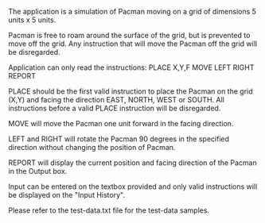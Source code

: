The application is a simulation of Pacman moving on a grid of dimensions 5 units x 5 units.

Pacman is free to roam around the surface of the grid, but is prevented to move off the grid. Any instruction that will move the Pacman off the grid will be disregarded.

Application can only read the instructions:
PLACE X,Y,F
MOVE
LEFT
RIGHT
REPORT

PLACE should be the first valid instruction to place the Pacman on the grid (X,Y) and facing the direction EAST, NORTH, WEST or SOUTH.
All instructions before a valid PLACE instruction will be disregarded.

MOVE will move the Pacman one unit forward in the facing direction.

LEFT and RIGHT will rotate the Pacman 90 degrees in the specified direction without changing the position of Pacman.

REPORT will display the current position and facing direction of the Pacman in the Output box.

Input can be entered on the textbox provided and only valid instructions will be displayed on the "Input History".

Please refer to the test-data.txt file for the test-data samples.
